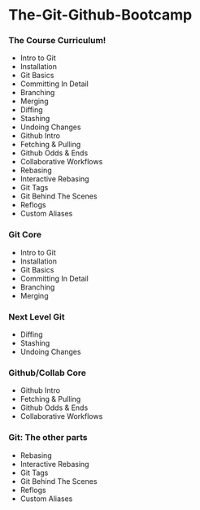 # The-Git-Github-Bootcamp

### The Course Curriculum!

- Intro to Git
- Installation
- Git Basics
- Committing In Detail
- Branching
- Merging
- Diffing
- Stashing
- Undoing Changes
- Github Intro
- Fetching & Pulling
- Github Odds & Ends
- Collaborative Workflows
- Rebasing
- Interactive Rebasing
- Git Tags
- Git Behind The Scenes
- Reflogs
- Custom Aliases

### Git Core

- Intro to Git
- Installation
- Git Basics
- Committing In Detail
- Branching
- Merging

### Next Level Git

- Diffing
- Stashing
- Undoing Changes

### Github/Collab Core

- Github Intro
- Fetching & Pulling
- Github Odds & Ends
- Collaborative Workflows

### Git: The other parts

- Rebasing
- Interactive Rebasing
- Git Tags
- Git Behind The Scenes
- Reflogs
- Custom Aliases
